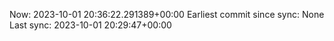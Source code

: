 Now: 2023-10-01 20:36:22.291389+00:00 Earliest commit since sync: None Last sync: 2023-10-01 20:29:47+00:00
